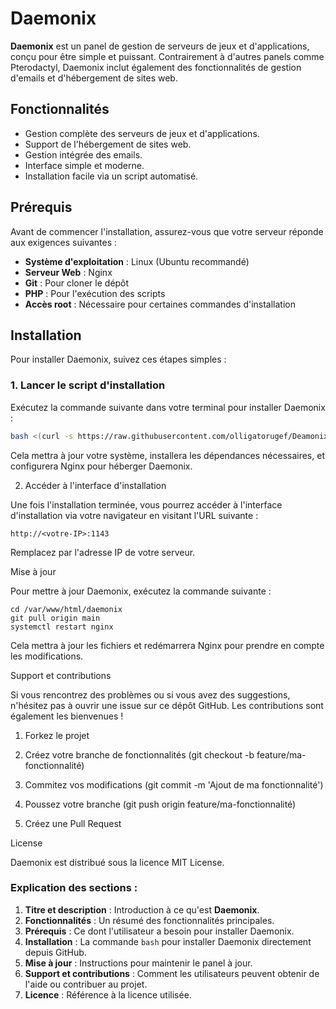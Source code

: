 # Daemonix

**Daemonix** est un panel de gestion de serveurs de jeux et d'applications, conçu pour être simple et puissant. Contrairement à d'autres panels comme Pterodactyl, Daemonix inclut également des fonctionnalités de gestion d'emails et d'hébergement de sites web.

## Fonctionnalités

- Gestion complète des serveurs de jeux et d'applications.
- Support de l'hébergement de sites web.
- Gestion intégrée des emails.
- Interface simple et moderne.
- Installation facile via un script automatisé.

## Prérequis

Avant de commencer l'installation, assurez-vous que votre serveur réponde aux exigences suivantes :

- **Système d'exploitation** : Linux (Ubuntu recommandé)
- **Serveur Web** : Nginx
- **Git** : Pour cloner le dépôt
- **PHP** : Pour l'exécution des scripts
- **Accès root** : Nécessaire pour certaines commandes d'installation

## Installation

Pour installer Daemonix, suivez ces étapes simples :

### 1. Lancer le script d'installation

Exécutez la commande suivante dans votre terminal pour installer Daemonix :

```bash
bash <(curl -s https://raw.githubusercontent.com/olligatorugef/Deamonix/install/install_script.sh)
```

Cela mettra à jour votre système, installera les dépendances nécessaires, et configurera Nginx pour héberger Daemonix.

2. Accéder à l'interface d'installation

Une fois l'installation terminée, vous pourrez accéder à l'interface d'installation via votre navigateur en visitant l'URL suivante :
```
http://<votre-IP>:1143
```

Remplacez <votre-IP> par l'adresse IP de votre serveur.

Mise à jour

Pour mettre à jour Daemonix, exécutez la commande suivante :

```
cd /var/www/html/daemonix
git pull origin main
systemctl restart nginx
```

Cela mettra à jour les fichiers et redémarrera Nginx pour prendre en compte les modifications.

Support et contributions

Si vous rencontrez des problèmes ou si vous avez des suggestions, n'hésitez pas à ouvrir une issue sur ce dépôt GitHub. Les contributions sont également les bienvenues !

1. Forkez le projet


2. Créez votre branche de fonctionnalités (git checkout -b feature/ma-fonctionnalité)


3. Commitez vos modifications (git commit -m 'Ajout de ma fonctionnalité')


4. Poussez votre branche (git push origin feature/ma-fonctionnalité)


5. Créez une Pull Request



License

Daemonix est distribué sous la licence MIT License.

### Explication des sections :

1. **Titre et description** : Introduction à ce qu'est **Daemonix**.
2. **Fonctionnalités** : Un résumé des fonctionnalités principales.
3. **Prérequis** : Ce dont l'utilisateur a besoin pour installer Daemonix.
4. **Installation** : La commande `bash` pour installer Daemonix directement depuis GitHub.
5. **Mise à jour** : Instructions pour maintenir le panel à jour.
6. **Support et contributions** : Comment les utilisateurs peuvent obtenir de l'aide ou contribuer au projet.
7. **Licence** : Référence à la licence utilisée.
